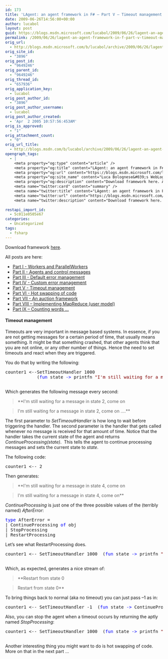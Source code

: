 ```yaml
---
id: 173
title: 'LAgent: an agent framework in F# – Part V – Timeout management'
date: 2009-06-26T14:56:00+00:00
author: lucabol
layout: post
guid: https://blogs.msdn.microsoft.com/lucabol/2009/06/26/lagent-an-agent-framework-in-f-part-v-timeout-management/
permalink: /2009/06/26/lagent-an-agent-framework-in-f-part-v-timeout-management/
orig_url:
  - http://blogs.msdn.microsoft.com/b/lucabol/archive/2009/06/26/lagent-an-agent-framework-in-f-part-v-timeout-management.aspx
orig_site_id:
  - "3896"
orig_post_id:
  - "9649246"
orig_parent_id:
  - "9649246"
orig_thread_id:
  - "657936"
orig_application_key:
  - lucabol
orig_post_author_id:
  - "3896"
orig_post_author_username:
  - lucabol
orig_post_author_created:
  - 'Apr  2 2005 10:57:56:453AM'
orig_is_approved:
  - "1"
orig_attachment_count:
  - "0"
orig_url_title:
  - http://blogs.msdn.com/b/lucabol/archive/2009/06/26/lagent-an-agent-framework-in-f-part-v-timeout-management.aspx
opengraph_tags:
  - |
    <meta property="og:type" content="article" />
    <meta property="og:title" content="LAgent: an agent framework in F# &ndash; Part V &ndash; Timeout management" />
    <meta property="og:url" content="https://blogs.msdn.microsoft.com/lucabol/2009/06/26/lagent-an-agent-framework-in-f-part-v-timeout-management/" />
    <meta property="og:site_name" content="Luca Bolognese&#039;s WebLog" />
    <meta property="og:description" content="Download framework here. All posts are here: Part I  - Workers and ParallelWorkers Part II  - Agents and control messages Part III  - Default error management Part IV  - Custom error management Part V  - Timeout management Part VI  - Hot swapping of code Part VII  - An auction framework Part VIII – Implementing MapReduce..." />
    <meta name="twitter:card" content="summary" />
    <meta name="twitter:title" content="LAgent: an agent framework in F# &ndash; Part V &ndash; Timeout management" />
    <meta name="twitter:url" content="https://blogs.msdn.microsoft.com/lucabol/2009/06/26/lagent-an-agent-framework-in-f-part-v-timeout-management/" />
    <meta name="twitter:description" content="Download framework here. All posts are here: Part I  - Workers and ParallelWorkers Part II  - Agents and control messages Part III  - Default error management Part IV  - Custom error management Part V  - Timeout management Part VI  - Hot swapping of code Part VII  - An auction framework Part VIII – Implementing MapReduce..." />
    
restapi_import_id:
  - 5c011e0505e67
categories:
  - Uncategorized
tags:
  - fsharp
---
```

Download framework [here](http://code.msdn.microsoft.com/LAgent).

All posts are here:

  * [Part I  - Workers and ParallelWorkers](http://blogs.msdn.com/lucabol/archive/2009/05/29/lagent-an-agent-framework-in-f-part-i-workers-and-parallelworkers.aspx) 
  * [Part II  - Agents and control messages](http://blogs.msdn.com/lucabol/archive/2009/06/05/lagent-an-agent-framework-in-f-part-ii-agents-and-control-messages.aspx) 
  * [Part III  - Default error management](http://blogs.msdn.com/lucabol/archive/2009/06/12/lagent-an-agent-framework-in-f-part-iii-default-error-management.aspx) 
  * [Part IV  - Custom error management](http://blogs.msdn.com/lucabol/archive/2009/06/19/lagent-an-agent-framework-in-f-part-iv-custom-error-management.aspx) 
  * [Part V  - Timeout management](http://blogs.msdn.com/lucabol/archive/2009/06/26/lagent-an-agent-framework-in-f-part-v-timeout-management.aspx) 
  * [Part VI  - Hot swapping of code](http://blogs.msdn.com/lucabol/archive/2009/07/03/lagent-an-agent-framework-in-f-part-vi-hot-swapping-of-code-and-something-silly.aspx) 
  * [Part VII  - An auction framework](http://blogs.msdn.com/lucabol/archive/2009/07/10/lagent-an-agent-framework-in-f-part-vii-an-auction-application.aspx) 
  * [Part VIII – Implementing MapReduce (user model)](http://blogs.msdn.com/lucabol/archive/2009/09/04/lagent-an-agent-framework-in-f-part-viii-implementing-mapreduce-user-model.aspx) 
  * [Part IX – Counting words …](http://blogs.msdn.com/lucabol/archive/2009/09/18/lagent-an-agent-framework-in-f-part-ix-counting-words.aspx) 

#### Timeout management

Timeouts are very important in message based systems. In essence, if you are not getting messages for a certain period of time, that usually means something. It might be that something crashed, that other agents think that you are not online, or any other number of things. Hence the need to set timeouts and react when they are triggered.

You do that by writing the following:

<pre class="code">counter1 &lt;--SetTimeoutHandler 1000 <br />            (<span style="color:blue;">fun </span>state <span style="color:blue;">-&gt; </span>printfn <span style="color:maroon;">"I'm still waiting for a message in state %A, come on ..." <br />                                                            </span>state; ContinueProcessing(state))              </pre>

Which generates the following message every second:

> **I'm still waiting for a message in state 2, come on
        
>   
> I'm still waiting for a message in state 2, come on .…**

The first parameter to _SetTimeoutHandler_ is how long to wait before triggering the handler. The second parameter is the handler that gets called whenever no message is received for that amount of time. Notice that the handler takes the current state of the agent and returns _ContinueProcessing(state)_.&#160; This tells the agent to continue processing messages and sets the current state to _state_.

The following code:

<pre class="code">counter1 &lt;-- 2</pre>

Then generates:

> **I'm still waiting for a message in state 4, come on
        
>   
> I'm still waiting for a message in state 4, come on**

_ContinueProcessing_ is just one of the three possible values of the (terribly named) _AfterError_:

<pre class="code"><span style="color:blue;">type </span>AfterError =
| ContinueProcessing <span style="color:blue;">of </span>obj
| StopProcessing
| RestartProcessing</pre>

Let’s see what RestartProcessing does.

<pre class="code">counter1 &lt;-- SetTimeoutHandler 1000  (<span style="color:blue;">fun </span>state <span style="color:blue;">-&gt; </span>printfn <span style="color:maroon;">"Restart from state %A" </span>state<br />                                                                        ; RestartProcessing)</pre>

Which, as expected, generates a nice stream of:

> **Restart from state 0
        
>   
> Restart from state 0**

To bring things back to normal (aka no timeout) you can just pass –1 as in:

<pre class="code">counter1 &lt;-- SetTimeoutHandler -1  (<span style="color:blue;">fun </span>state <span style="color:blue;">-&gt; </span>ContinueProcessing(state))</pre>

Also, you can stop the agent when a timeout occurs by returning the aptly named _StopProcessing_:

<pre class="code">counter1 &lt;-- SetTimeoutHandler 1000  (<span style="color:blue;">fun </span>state <span style="color:blue;">-&gt; </span>printfn <span style="color:maroon;">"Restart from state %A" </span>state; <br />                                                                             StopProcessing)</pre>

Another interesting thing you might want to do is hot swapping of code. More on that in the next part …